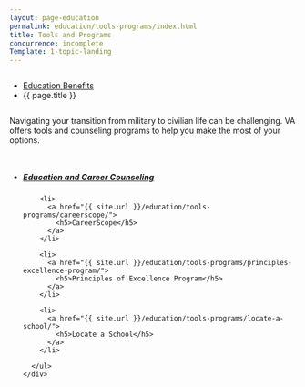 ```yaml
---
layout: page-education
permalink: education/tools-programs/index.html
title: Tools and Programs
concurrence: incomplete
Template: 1-topic-landing
---
```


<div class="splash" markdown="0">
<div class="row" markdown="0">
<div class="small-12 columns" markdown="0">

<ul class="breadcrumbs" role="menubar" aria-label="Primary">
<li class="parent"><a href="{{ site.url }}/education/">Education Benefits</a></li>
<li class="active">{{ page.title }}</li>
</ul>

</div>
</div>
</div>

<div class="main" role="main" markdown="0">

<div class="section one" markdown="0">
<div class="primary" markdown="0">
<div class="row" markdown="0">
<div class="small-12 columns" markdown="1">

Navigating your transition from military to civilian life can be challenging. VA offers tools and counseling programs to help you make the most of your options.  

</div>
</div>
</div>

<div class="navigation">
  <div class="row">
    <div class="small-12 columns">
      <ul class="small-block-grid-1 medium-block-grid-3 cards small">
        <li>
          <a href="{{ site.url }}/education/tools-programs/education-career-counseling/">
            <h5>Education and Career Counseling</h5>
          </a>
        </li>

        <li>
          <a href="{{ site.url }}/education/tools-programs/careerscope/">
            <h5>CareerScope</h5>
          </a>
        </li>  

        <li>
          <a href="{{ site.url }}/education/tools-programs/principles-excellence-program/">
            <h5>Principles of Excellence Program</h5>
          </a>
        </li>

        <li>
          <a href="{{ site.url }}/education/tools-programs/locate-a-school/">
            <h5>Locate a School</h5>
          </a>
        </li>

      </ul>
    </div>
  </div>
</div>

</div>
